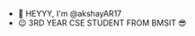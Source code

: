 - 👋 HEYYY, I'm @akshayAR17  
- 😉 3RD YEAR CSE STUDENT FROM BMSIT 😎

<!---
akshayAR17/akshayAR17 is a ✨ special ✨ repository because its `README.md` (this file) appears on your GitHub profile.
You can click the Preview link to take a look at your changes.
--->
